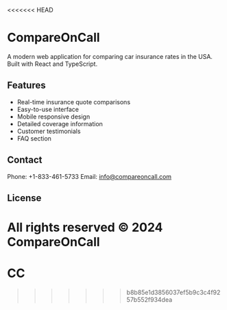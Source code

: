 <<<<<<< HEAD
# CompareOnCall

A modern web application for comparing car insurance rates in the USA. Built with React and TypeScript.

## Features

- Real-time insurance quote comparisons
- Easy-to-use interface
- Mobile responsive design
- Detailed coverage information
- Customer testimonials
- FAQ section

## Contact

Phone: +1-833-461-5733
Email: info@compareoncall.com

## License

All rights reserved © 2024 CompareOnCall 
=======
# CC
>>>>>>> b8b85e1d3856037ef5b9c3c4f9257b552f934dea
